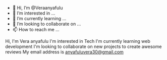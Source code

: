 - 👋 Hi, I’m @Veraanyafulu
- 👀 I’m interested in ...
- 🌱 I’m currently learning ...
- 💞️ I’m looking to collaborate on ...
- 📫 How to reach me ...

<!---
Veraanyafulu/Veraanyafulu is a ✨ special ✨ repository because its `README.md` (this file) appears on your GitHub profile.
You can click the Preview link to take a look at your changes.
--->
Hi, I'm Vera anyafulu 
I'm interested in Tech 
I'm currently learning web development 
I'm looking to collaborate on new projects to create awesome reviews 
My email address is anyafuluvera30@gmail.com
